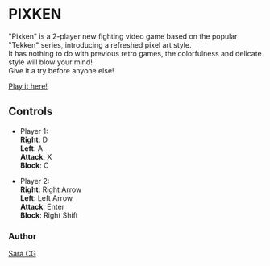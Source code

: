 # PIXKEN

"Pixken" is a 2-player new fighting video game based on the popular "Tekken" series, introducing a refreshed pixel art style.<br/>
It has nothing to do with previous retro games, the colorfulness and delicate style will blow your mind!<br/>
Give it a try before anyone else!

[Play it here!](https://sara-cg.github.io/project-1/)

## Controls

* Player 1:<br/>
**Right**: D<br/>
**Left**: A<br/>
**Attack**: X<br/>
**Block**: C

* Player 2:<br/>
**Right**: Right Arrow<br/>
**Left**: Left Arrow<br/>
**Attack**: Enter<br/>
**Block**: Right Shift

### Author

[Sara CG](mailto:correasg.sara@gmail.com)

